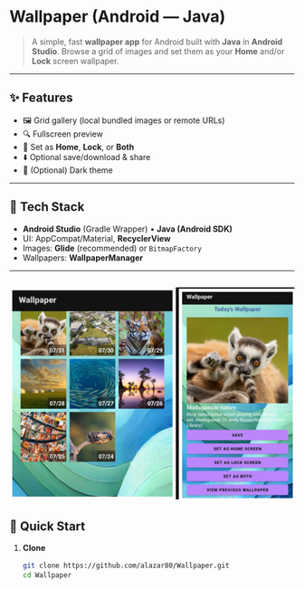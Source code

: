 # Wallpaper (Android — Java)

> A simple, fast **wallpaper app** for Android built with **Java** in **Android Studio**. Browse a grid of images and set them as your **Home** and/or **Lock** screen wallpaper.

---

## ✨ Features

- 🖼️ Grid gallery (local bundled images or remote URLs)
- 🔍 Fullscreen preview
- 🎯 Set as **Home**, **Lock**, or **Both**
- ⬇️ Optional save/download & share
- 🌙 (Optional) Dark theme

---

## 🧱 Tech Stack

- **Android Studio** (Gradle Wrapper) • **Java (Android SDK)**
- UI: AppCompat/Material, **RecyclerView**
- Images: **Glide** (recommended) or `BitmapFactory`
- Wallpapers: **WallpaperManager**

---
![Braydon's GitHub Banner](./wallpaper.jpg)
---

## 🚀 Quick Start

1. **Clone**
   ```bash
   git clone https://github.com/alazar80/Wallpaper.git
   cd Wallpaper
